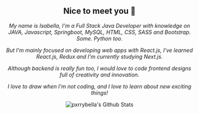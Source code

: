 <div align="center">
<h2>Nice to meet you 🌸</h2>
<p><i>My name is Isabella, I'm a Full Stack Java Developer with knowledge on JAVA, Javascript, Springboot, MySQL, HTML, CSS, SASS and Bootstrap. Some. Python too.

But I'm mainly focused on developing web apps with React.js, I've learned React.js, Redux and I'm currently studying Next.js.

Although backend is really fun too, I would love to code frontend designs full of creativity and innovation.

I love to draw when I'm not coding, and I love to learn about new exciting things!

</i></p>
</div>
<div align="center">


<img align="center" src="https://github-readme-stats.vercel.app/api?username=pxrrybella&include_all_commits=true&count_private=true&show_icons=true&line_height=20&title_color=c30052&icon_color=c30052&text_color=f495bf&bg_color=0,F0EDD4,F9FBE7" alt="pxrrybella's Github Stats">


</div>
